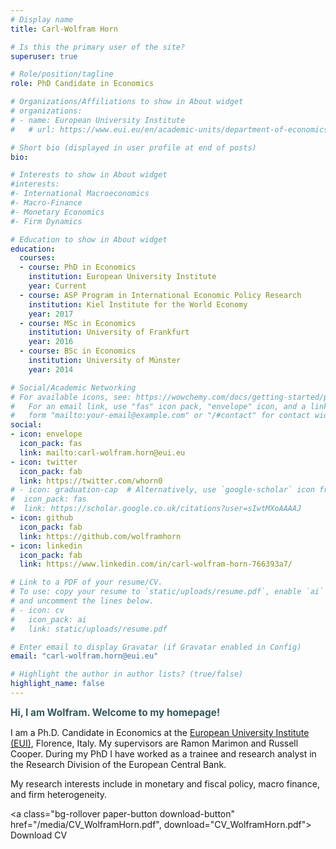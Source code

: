 ```yaml
---
# Display name
title: Carl-Wolfram Horn

# Is this the primary user of the site?
superuser: true

# Role/position/tagline
role: PhD Candidate in Economics

# Organizations/Affiliations to show in About widget
# organizations:
# - name: European University Institute
#   # url: https://www.eui.eu/en/academic-units/department-of-economics

# Short bio (displayed in user profile at end of posts)
bio: 

# Interests to show in About widget
#interests:
#- International Macroeconomics
#- Macro-Finance
#- Monetary Economics
#- Firm Dynamics

# Education to show in About widget
education:
  courses:
  - course: PhD in Economics
    institution: European University Institute
    year: Current
  - course: ASP Program in International Economic Policy Research
    institution: Kiel Institute for the World Economy
    year: 2017
  - course: MSc in Economics
    institution: University of Frankfurt
    year: 2016
  - course: BSc in Economics
    institution: University of Münster
    year: 2014

# Social/Academic Networking
# For available icons, see: https://wowchemy.com/docs/getting-started/page-builder/#icons
#   For an email link, use "fas" icon pack, "envelope" icon, and a link in the
#   form "mailto:your-email@example.com" or "/#contact" for contact widget.
social:
- icon: envelope
  icon_pack: fas
  link: mailto:carl-wolfram.horn@eui.eu
- icon: twitter
  icon_pack: fab
  link: https://twitter.com/whorn0
# - icon: graduation-cap  # Alternatively, use `google-scholar` icon from `ai` icon pack
#  icon_pack: fas
#  link: https://scholar.google.co.uk/citations?user=sIwtMXoAAAAJ
- icon: github
  icon_pack: fab
  link: https://github.com/wolframhorn
- icon: linkedin
  icon_pack: fab
  link: https://www.linkedin.com/in/carl-wolfram-horn-766393a7/

# Link to a PDF of your resume/CV.
# To use: copy your resume to `static/uploads/resume.pdf`, enable `ai` icons in `params.toml`, 
# and uncomment the lines below.
# - icon: cv
#   icon_pack: ai
#   link: static/uploads/resume.pdf

# Enter email to display Gravatar (if Gravatar enabled in Config)
email: "carl-wolfram.horn@eui.eu"

# Highlight the author in author lists? (true/false)
highlight_name: false
---
```


<span style="color:#37585c;font-size:1.1em">**Hi, I am Wolfram. Welcome to my homepage!**</span>
<p>I am a Ph.D. Candidate in Economics at the <a target="_blank" href="https://www.eui.eu/en/academic-units/department-of-economics">European University Institute (EUI)</a>, Florence, Italy. My supervisors are Ramon Marimon and Russell Cooper. During my PhD I have worked as a trainee and research analyst in the Research Division of the European Central Bank.

My research interests include in monetary and fiscal policy, macro finance, and firm heterogeneity. </p>
<a class="bg-rollover paper-button download-button" 
   href="/media/CV_WolframHorn.pdf", 
   download="CV_WolframHorn.pdf">
  <span style="mso-text-raise: 10pt;">
    <i class="fa fa-download" aria-hidden="true"></i> Download CV
  </span>
</a>

<!---
<img src="./images/florence_color.png" alt="" style="height: 450px; width:674,46px;">
-->